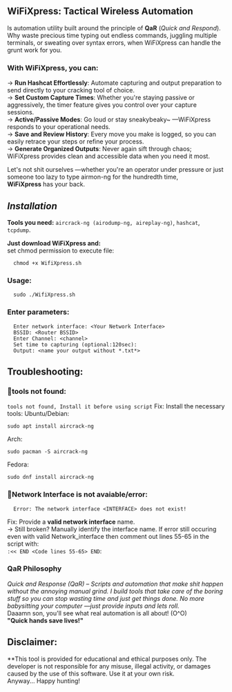 ## **WiFiXpress: Tactical Wireless Automation**

Is automation utility built around the principle of **QaR** (*Quick and Respond*).<br> 
Why waste precious time typing out endless commands, juggling multiple terminals, or sweating over syntax errors, when WiFiXpress can handle the grunt work for you.

### With WiFiXpress, you can:
  -> **Run Hashcat Effortlessly**: Automate capturing and output preparation to send directly to your cracking tool of choice.  
  -> **Set Custom Capture Times**: Whether you're staying passive or aggressively, the timer feature gives you control over your capture sessions.  
  -> **Active/Passive Modes**: Go loud or stay sneakybeaky~ —WiFiXpress responds to your operational needs.  
  -> **Save and Review History**: Every move you make is logged, so you can easily retrace your steps or refine your process.  
  -> **Generate Organized Outputs**: Never again sift through chaos; WiFiXpress provides clean and accessible data when you need it most.  

Let's not shit ourselves —whether you're an operator under pressure or just someone too lazy to type airmon-ng for the hundredth time,<br> **WiFiXpress** has your back.<br>

## *Installation*
**Tools you need:** ```aircrack-ng (airodump-ng, aireplay-ng)```, ```hashcat```, ```tcpdump```.<br>

**Just download WiFiXpress and:**<br>
set chmod permission to execute file: 
```
  chmod +x WifiXpress.sh
```
### Usage: 
```
  sudo ./WifiXpress.sh
```
### Enter parameters: 
```
  Enter network interface: <Your Network Interface>
  BSSID: <Router BSSID>
  Enter Channel: <channel>
  Set time to capturing (optional:120sec):
  Output: <name your output without *.txt*>
```

## Troubleshooting: 
### 🔴**tools not found**: 
```tools not found, Install it before using script```
Fix: Install the necessary tools:
Ubuntu/Debian:
```
sudo apt install aircrack-ng
```
Arch:
```
sudo pacman -S aircrack-ng
```
Fedora:
```
sudo dnf install aircrack-ng
```
### 🔴**Network Interface is not avaiable/error**:
```
  Error: The network interface <INTERFACE> does not exist!
```
Fix: Provide a **valid network interface** name.<br>
-> Still broken? Manually identify the interface name. If error still occuring even with valid Network_interface then comment out lines 55-65 in the script with:<br> ```:<< END <Code lines 55-65> END```:

### QaR Philosophy
*Quick and Response (QaR) – Scripts and automation that make shit happen without the annoying manual grind. I build tools that take care of the boring stuff so you can stop wasting time and just get things done. No more babysitting your computer —just provide inputs and lets roll.*<br>
Daaamn son, you'll see what real automation is all about! (O^O)<br>
**"Quick hands save lives!"**

## Disclaimer: 
**This tool is provided for educational and ethical purposes only. The developer is not responsible for any misuse, illegal activity, or damages caused by the use of this software. Use it at your own risk. <br> Anyway... Happy hunting!
